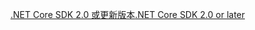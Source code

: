 [<span data-ttu-id="7d10f-101">.NET Core SDK 2.0 或更新版本</span><span class="sxs-lookup"><span data-stu-id="7d10f-101">.NET Core SDK 2.0 or later</span></span>](https://dotnet.microsoft.com/download)
